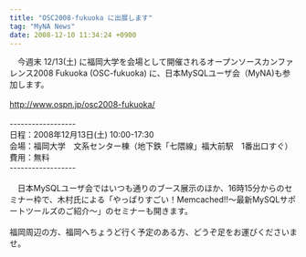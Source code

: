 ```yaml
---
title: "OSC2008-fukuoka に出展します"
tag: "MyNA News"
date: 2008-12-10 11:34:24 +0900
---
```


　今週末 12/13(土) に福岡大学を会場として開催されるオープンソースカンファレンス2008 Fukuoka (OSC-fukuoka) に、日本MySQLユーザ会（MyNA)も参加します。<br>
<br>
http://www.ospn.jp/osc2008-fukuoka/<br>
<br>
------------------<br>
日程：2008年12月13日(土) 10:00-17:30<br>
会場：福岡大学　文系センター棟（地下鉄「七隈線」福大前駅　1番出口すぐ）<br>
費用：無料<br>
------------------<br>
<br>
　日本MySQLユーザ会ではいつも通りのブース展示のほか、16時15分からのセミナー枠で、木村氏による「やっぱりすごい！Memcached!!〜最新MySQLサポートツールズのご紹介〜」のセミナーも開きます。<br>
<br>
福岡周辺の方、福岡へちょうど行く予定のある方、どうぞ足をお運びくださいませ。<br>
<br>
<br>
<br>
<br>
<br>
